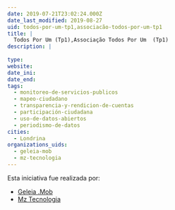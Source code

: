 ```yaml
---
date: 2019-07-21T23:02:24.000Z
date_last_modified: 2019-08-27
uid: todos-por-um-tp1,associacão-todos-por-um-tp1
title: |
  Todos Por Um (Tp1),Associação Todos Por Um  (Tp1)
description: |
  
type: 
website: 
date_ini: 
date_end: 
tags:
  - monitoreo-de-servicios-publicos
  - mapeo-ciudadano
  - transparencia-y-rendicion-de-cuentas
  - participación-ciudadana
  - uso-de-datos-abiertos
  - periodismo-de-datos
cities: 
  - Londrina
organizations_uids:
  - geleia-mob
  - mz-tecnologia
---
```


Esta iniciativa fue realizada por:

- [Geleia .Mob](/organizaciones/geleia-mob)
- [Mz Tecnologia](/organizaciones/mz-tecnologia)
